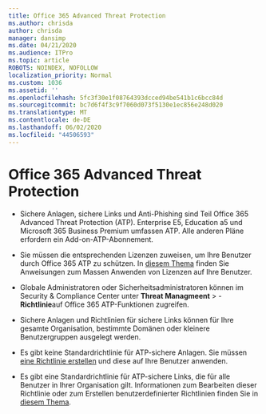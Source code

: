 ```yaml
---
title: Office 365 Advanced Threat Protection
ms.author: chrisda
author: chrisda
manager: dansimp
ms.date: 04/21/2020
ms.audience: ITPro
ms.topic: article
ROBOTS: NOINDEX, NOFOLLOW
localization_priority: Normal
ms.custom: 1036
ms.assetid: ''
ms.openlocfilehash: 5fc3f30e1f08764393dcced94be541b1c6bcc84d
ms.sourcegitcommit: bc7d6f4f3c9f7060d073f5130e1ec856e248d020
ms.translationtype: MT
ms.contentlocale: de-DE
ms.lasthandoff: 06/02/2020
ms.locfileid: "44506593"
---
```

# <a name="office-365-advanced-threat-protection"></a>Office 365 Advanced Threat Protection

- Sichere Anlagen, sichere Links und Anti-Phishing sind Teil Office 365 Advanced Threat Protection (ATP). Enterprise E5, Education a5 und Microsoft 365 Business Premium umfassen ATP. Alle anderen Pläne erfordern ein Add-on-ATP-Abonnement.

- Sie müssen die entsprechenden Lizenzen zuweisen, um Ihre Benutzer durch Office 365 ATP zu schützen. In [diesem Thema](https://docs.microsoft.com/microsoft-365/admin/add-users/add-users) finden Sie Anweisungen zum Massen Anwenden von Lizenzen auf Ihre Benutzer.

- Globale Administratoren oder Sicherheitsadministratoren können im Security & Compliance Center unter **Threat Managmeent** \> - **Richtlinie**auf Office 365 ATP-Funktionen zugreifen.

- Sichere Anlagen und Richtlinien für sichere Links können für Ihre gesamte Organisation, bestimmte Domänen oder kleinere Benutzergruppen ausgelegt werden.

- Es gibt keine Standardrichtlinie für ATP-sichere Anlagen. Sie müssen [eine Richtlinie erstellen](https://docs.microsoft.com/microsoft-365/security/office-365-security/set-up-atp-safe-attachments-policies) und diese auf Ihre Benutzer anwenden.

- Es gibt eine Standardrichtlinie für ATP-sichere Links, die für alle Benutzer in Ihrer Organisation gilt. Informationen zum Bearbeiten dieser Richtlinie oder zum Erstellen benutzerdefinierter Richtlinien finden Sie in [diesem Thema](https://docs.microsoft.com/microsoft-365/security/office-365-security/set-up-atp-safe-links-policies).
